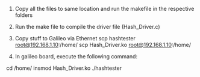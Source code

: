 1. Copy all the files to same location and run the makefile in the respective folders
2. Run the make file to compile the driver file (Hash_Driver.c)
3. Copy stuff to Galileo via Ethernet
scp hashtester root@192.168.1.10:/home/
scp Hash_Driver.ko root@192.168.1.10:/home/

4. In galileo board, execute the following command:

cd /home/
insmod Hash_Driver.ko
./hashtester

